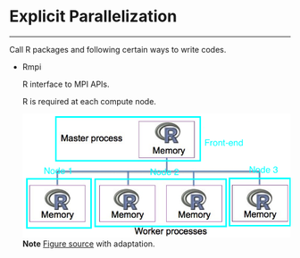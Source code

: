 # Explicit Parallelization

---

Call R packages and following certain ways to write codes.

- Rmpi

  R interface to MPI APIs.
  
  R is required at each compute node. 
  
  ![](./figures/Rmpi_processes.jpg) 
**Note** [Figure source](http://www.nimbios.org/tutorials/talks/Pragnesh-talk.pdf) with adaptation.